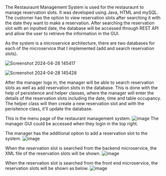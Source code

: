 The Restauraunt Management System is used for the restauraunt to manage reservation slots. It was developed using Java, HTML and mySQL. The customer has the option to view reservation slots after searching it with the date they want to make a reservation. After searching the reservation slot with an inputted date, the database will be accessed through REST API and allow the user to retrieve the information in the GUI.

As the system is a microservice architecture, there are two databases for each of the microservice that I implemented (add and search reservation slots).

![Screenshot 2024-04-28 145417](https://github.com/thiveyanNades/RestaurantManagementSystem/assets/132423635/fd1c3c85-f124-46e8-8864-335eb27d4bc7)

![Screenshot 2024-04-28 145428](https://github.com/thiveyanNades/RestaurantManagementSystem/assets/132423635/a55a1787-8e66-4827-9c3f-8876f1a5663e)

After the manager logs in, the manager will be able to search reservation slots as well as add reservation slots in the database. This is done with the help of persistence and helper classes, where the manager will enter the details of the reservation slots including the date, time and table occupancy. The helper class will then create a new reservation slot and with the perisitence class, it'll update the database. 

This is the menu page of the restaurant management system.
![image](https://github.com/thiveyanNades/RestaurantManagementSystem/assets/132423635/50f06a01-db28-4fe0-9e67-14f6fca812bb)
The manager GUI could be accessed when they login in the top right.

The manager has the additional option to add a reservation slot to the system.
![image](https://github.com/thiveyanNades/RestaurantManagementSystem/assets/132423635/39fd4630-83b3-49bc-945d-6d43d407083a)

When the reservation slot is searched from the backend microservice, the XML file of the reservation slots will be shown.
![image](https://github.com/thiveyanNades/RestaurantManagementSystem/assets/132423635/bcc0607a-cc9a-410c-a5a1-593b1758512a)

When the reservation slot is searched from the front end microservice, the reservation slots will be shown as below.
![image](https://github.com/thiveyanNades/RestaurantManagementSystem/assets/132423635/67a56b1c-ff0e-4d16-8303-98b626ac3d6c)
